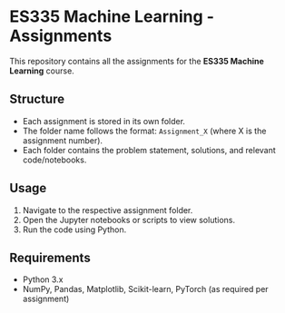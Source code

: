 # ES335 Machine Learning - Assignments

This repository contains all the assignments for the **ES335 Machine Learning** course.

## Structure
- Each assignment is stored in its own folder.
- The folder name follows the format: `Assignment_X` (where X is the assignment number).
- Each folder contains the problem statement, solutions, and relevant code/notebooks.

## Usage
1. Navigate to the respective assignment folder.
2. Open the Jupyter notebooks or scripts to view solutions.
3. Run the code using Python.

## Requirements
- Python 3.x
- NumPy, Pandas, Matplotlib, Scikit-learn, PyTorch (as required per assignment)